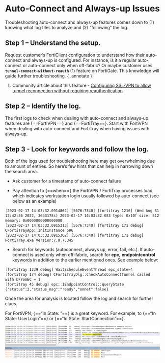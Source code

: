 # Auto-Connect and Always-up Issues

Troubleshooting auto-connect and always-up features comes down to (1) knowing what log files to analyze and (2) "following" the log.

## Step 1 – Understand the setup.

Request customer’s FortiClient configuration to understand how their auto-connect and always-up is configured. For instance, is it a regular auto-connect or auto-connect only when off-fabric? Or maybe customer uses **`tunnel-connect-without-reauth`** (1) feature on FortiGate. This knowledge will guide further troubleshooting.
{ .annotate }

1. Community article about this feature - [Configuring SSL-VPN to allow tunnel reconnection without requiring reauthentication](https://community.fortinet.com/t5/FortiGate/Technical-Tip-Configuring-SSL-VPN-to-allow-tunnel-reconnection/ta-p/220498)

## Step 2 – Identify the log.

The first logs to check when dealing with auto-connect and always-up features are {==FortiVPN==} and {==FortiTray==}. Start with FortiVPN when dealing with auto-connect and FortiTray when having issues with always-up.

## Step 3 - Look for keywords and follow the log.

Both of the logs used for troubleshooting here may get overwhelming due to amount of entries. So here’s few hints that can help in narrowing down the search area.

- Ask customer for a timestamp of auto-connect failure

- Pay attention to {==when==} the FortiVPN / FortiTray processes load which indicates workstation login usually followed by auto-connect (see below as an example)

```
[2023-02-17 14:03:32.0914862] [5676:7340] [fortitray 1216] (Wed Aug 31 12:42:36 2022, 3643178s) 2023-02-17 14:03:32.083 type: 0x10f size: 512 memory: 0x0000000000000000
[2023-02-17 14:03:32.0915313] [5676:7340] [fortitray 171 debug] CFortiTrayApp::InitInstance 596
[2023-02-17 14:03:32.0915362] [5676:7340] [fortitray 171 debug] FortiTray.exe Version:7.0.7.345
```

- Search for keywords (autoconnect, always up, error, fail, etc.). If auto-connect is used only when off-fabric, search for **epc**, **endpointcontrol** keywords in addition to the earlier mentioned ones. See example below:

```
[fortitray 1239 debug] WaitScheduleEventThread epc_state=4
[fortitray 174 debug] CFortiTrayDlg::CheckAutoConnectTunnel called with bFromEC = 1
[fortitray 45 debug] epc::IEndpointControl::queryState {"status":2,"status_msg":"ready","onnet":false}
```

Once the area for analysis is located follow the log and search for further clues.

For FortiVPN, {==“In State: ”==} is a great keyword. For example, to {==“In State: UserLogin”==} or {==“In State: StartConnection”==}.

![In state](assets/in%20state.png)